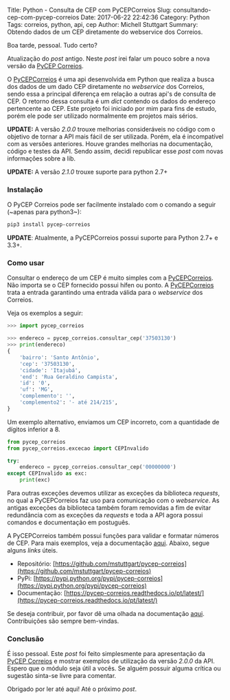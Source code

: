 Title: Python - Consulta de CEP com PyCEPCorreios
Slug: consultando-cep-com-pycep-correios
Date: 2017-06-22 22:42:36
Category: Python
Tags: correios, python, api, cep
Author: Michell Stuttgart
Summary: Obtendo dados de um CEP diretamente do webservice dos Correios.

Boa tarde, pessoal. Tudo certo?

Atualização do *post* antigo. Neste *post* irei falar um pouco sobre a nova versão da [PyCEP Correios](https://github.com/mstuttgart/pycep-correios).

O [PyCEPCorreios](https://github.com/mstuttgart/pycep-correios) é uma api desenvolvida em Python que realiza a busca dos dados de um dado CEP diretamente no *webservice* dos Correios, sendo essa a principal diferença em relação a outras api's de consulta de CEP. O retorno dessa consulta é um *dict* contendo os dados do endereço pertencente ao CEP. Este projeto foi iniciado por mim para fins de estudo, porém ele pode ser utilizado normalmente em projetos mais sérios.

**UPDATE:** A versão *2.0.0* trouxe melhorias consideráveis no código com o objetivo de tornar a API mais
fácil de ser utilizada. Porém, ela é incompatível com as versões anteriores. Houve
grandes melhorias na documentação, código e testes da API. Sendo assim,
decidi republicar esse *post* com novas informações sobre a lib.

**UPDATE:** A versão *2.1.0* trouxe suporte para python 2.7+

### Instalação

O PyCEP Correios pode ser facilmente instalado com o comando a seguir (~apenas para python3~):

```bash
pip3 install pycep-correios
```
**UPDATE**: Atualmente, a PyCEPCorreios possui suporte para Python 2.7+ e 3.3+.

### Como usar

Consultar o endereço de um CEP é muito simples com a [PyCEPCorreios](https://github.com/mstuttgart/pycep-correios). Não importa se o CEP fornecido possui hífen ou ponto. A [PyCEPCorreios](https://github.com/mstuttgart/pycep-correios) trata a entrada garantindo uma entrada válida para o *webservice* dos Correios.

Veja os exemplos a seguir:

```python
>>> import pycep_correios

>>> endereco = pycep_correios.consultar_cep('37503130')
>>> print(endereco)
{
    'bairro': 'Santo Antônio',
    'cep': '37503130',
    'cidade': 'Itajubá',
    'end': 'Rua Geraldino Campista',
    'id': '0',
    'uf': 'MG',
    'complemento': '',
    'complemento2': '- até 214/215',
}

```

Um exemplo alternativo, enviamos um CEP incorreto, com a quantidade de dígitos inferior a 8.

```python
from pycep_correios
from pycep_correios.excecao import CEPInvalido

try:
    endereco = pycep_correios.consultar_cep('00000000')
except CEPInvalido as exc:
    print(exc)

```

Para outras exceções devemos utilizar as exceções da biblioteca *requests*, no qual a
PyCEPCorreios faz uso para comunicação com o *webservice*. As antigas exceções da biblioteca também foram removidas a fim de evitar redundância com as exceções da *requests* e toda a API agora possui comandos e documentação em postuguês.

A PyCEPCorreios também possui funções para validar e formatar números de CEP. Para mais exemplos, veja a documentação [aqui](https://pycep-correios.readthedocs.io/pt/latest/usage.html). Abaixo, segue alguns *links* úteis.

* Repositório: [https://github.com/mstuttgart/pycep-correios](https://github.com/mstuttgart/pycep-correios)
* PyPi: [https://pypi.python.org/pypi/pycep-correios](https://pypi.python.org/pypi/pycep-correios)
* Documentação: [https://pycep-correios.readthedocs.io/pt/latest/](https://pycep-correios.readthedocs.io/pt/latest/)

Se deseja contribuir, por favor dê uma olhada na documentação [aqui](https://pycep-correios.readthedocs.io/pt/latest/contributing.html). Contribuições são sempre bem-vindas.

### Conclusão

É isso pessoal. Este *post* foi feito simplesmente para apresentação da [PyCEP Correios](https://github.com/mstuttgart/pycep-correios) e mostrar exemplos
de utilização da versão *2.0.0* da API. Espero que o módulo seja útil a vocês. Se alguém possuir alguma crítica ou sugestão sinta-se livre para comentar.

Obrigado por ler até aqui! Até o próximo *post*.
